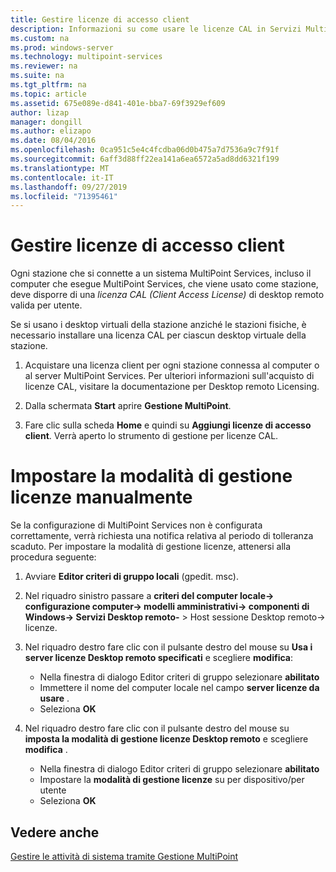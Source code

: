 ```yaml
---
title: Gestire licenze di accesso client
description: Informazioni su come usare le licenze CAL in Servizi MultiPoint
ms.custom: na
ms.prod: windows-server
ms.technology: multipoint-services
ms.reviewer: na
ms.suite: na
ms.tgt_pltfrm: na
ms.topic: article
ms.assetid: 675e089e-d841-401e-bba7-69f3929ef609
author: lizap
manager: dongill
ms.author: elizapo
ms.date: 08/04/2016
ms.openlocfilehash: 0ca951c5e4c4fcdba06d0b475a7d7536a9c7f91f
ms.sourcegitcommit: 6aff3d88ff22ea141a6ea6572a5ad8dd6321f199
ms.translationtype: MT
ms.contentlocale: it-IT
ms.lasthandoff: 09/27/2019
ms.locfileid: "71395461"
---
```

# <a name="manage-client-access-licenses"></a>Gestire licenze di accesso client
Ogni stazione che si connette a un sistema MultiPoint Services, incluso il computer che esegue MultiPoint Services, che viene usato come stazione, deve disporre di una *licenza CAL (Client Access License)* di desktop remoto valida per utente.

Se si usano i desktop virtuali della stazione anziché le stazioni fisiche, è necessario installare una licenza CAL per ciascun desktop virtuale della stazione.  
  
1.  Acquistare una licenza client per ogni stazione connessa al computer o al server MultiPoint Services. Per ulteriori informazioni sull'acquisto di licenze CAL, visitare la documentazione per Desktop remoto Licensing. 

2.  Dalla schermata **Start** aprire **Gestione MultiPoint**.  
  
3.  Fare clic sulla scheda **Home** e quindi su **Aggiungi licenze di accesso client**.  Verrà aperto lo strumento di gestione per licenze CAL.

# <a name="set-the-licensing-mode-manually"></a>Impostare la modalità di gestione licenze manualmente
Se la configurazione di MultiPoint Services non è configurata correttamente, verrà richiesta una notifica relativa al periodo di tolleranza scaduto. Per impostare la modalità di gestione licenze, attenersi alla procedura seguente:

1. Avviare **Editor criteri di gruppo locali** (gpedit. msc).

2. Nel riquadro sinistro passare a **criteri del computer locale-> configurazione computer-> modelli amministrativi-> componenti di Windows-> Servizi Desktop remoto-** > Host sessione Desktop remoto-> licenze.

3. Nel riquadro destro fare clic con il pulsante destro del mouse su **Usa i server licenze Desktop remoto specificati** e scegliere **modifica**:
   - Nella finestra di dialogo Editor criteri di gruppo selezionare **abilitato**
   - Immettere il nome del computer locale nel campo **server licenze da usare** .
   - Seleziona **OK**
  
4. Nel riquadro destro fare clic con il pulsante destro del mouse su **imposta la modalità di gestione licenze Desktop remoto** e scegliere **modifica** .
   - Nella finestra di dialogo Editor criteri di gruppo selezionare **abilitato**
   - Impostare la **modalità di gestione licenze** su per dispositivo/per utente
   - Seleziona **OK** 

  
## <a name="see-also"></a>Vedere anche  
[Gestire le attività di sistema tramite Gestione MultiPoint](Manage-System-Tasks-Using-MultiPoint-Manager.md)
